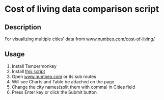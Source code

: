 # Cost of living data comparison script

## Description
For visualizing multiple cities' data from www.numbeo.com/cost-of-living/ 

## Usage
1. Install Tampermonkey
1. Install [this script](https://greasyfork.org/en/scripts/395215-numbeo-cost-of-living-comparison)
1. Open www.numbeo.com or its sub routes
1. Will see Charts and Table be attached on the page
1. Change the city names(split them with comma) in Cities field
1. Press Enter key or click the Submit button

